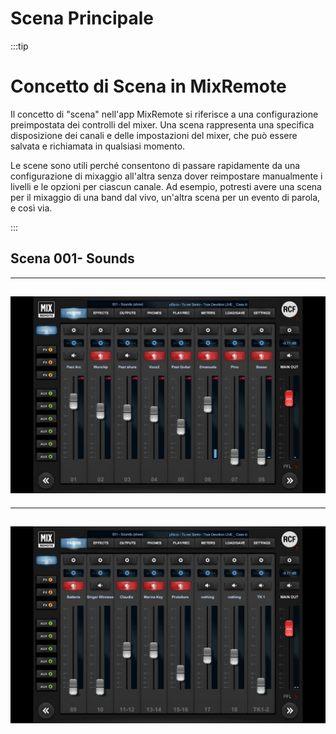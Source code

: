 # Scena Principale

:::tip
# Concetto di Scena in MixRemote

Il concetto di "scena" nell'app MixRemote si riferisce a una configurazione preimpostata dei controlli del mixer. Una scena rappresenta una specifica disposizione dei canali e delle impostazioni del mixer, che può essere salvata e richiamata in qualsiasi momento.

Le scene sono utili perché consentono di passare rapidamente da una configurazione di mixaggio all'altra senza dover reimpostare manualmente i livelli e le opzioni per ciascun canale. Ad esempio, potresti avere una scena per il mixaggio di una band dal vivo, un'altra scena per un evento di parola, e così via.

:::

## Scena 001- Sounds
---
![Canali 1-8](../../static/img/Production/Canali%201-8.jpg)
---

---
![Canali 9-18](../../static/img/Production/Canali%209....jpg)
---